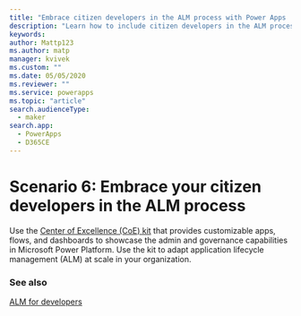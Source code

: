 ```yaml
---
title: "Embrace citizen developers in the ALM process with Power Apps | Microsoft Docs"
description: "Learn how to include citizen developers in the ALM process"
keywords: 
author: Mattp123
ms.author: matp
manager: kvivek
ms.custom: ""
ms.date: 05/05/2020
ms.reviewer: ""
ms.service: powerapps
ms.topic: "article"
search.audienceType: 
  - maker
search.app: 
  - PowerApps
  - D365CE
---
```

# Scenario 6: Embrace your citizen developers in the ALM process
Use the [Center of Excellence (CoE) kit](https://docs.microsoft.com/power-platform/guidance/coe/starter-kit) that provides customizable apps, flows, and dashboards to showcase the admin and governance capabilities in Microsoft Power Platform. Use the kit to adapt application lifecycle management (ALM) at scale in your organization. 

### See also
[ALM for developers](alm-for-developers.md)
